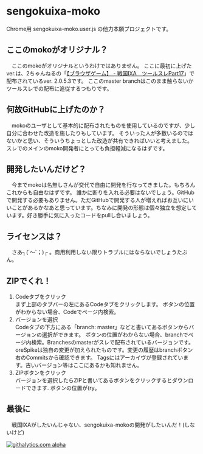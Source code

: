 # sengokuixa-moko

Chrome用 sengokuixa-moko.user.js の他力本願プロジェクトです。

## ここのmokoがオリジナル？
　ここのmokoがオリジナルというわけではありません。
ここに最初に上げたver.は、2ちゃんねるの「[【ブラウザゲーム】 - 戦国IXA　ツールスレPart17](http://uni.2ch.net/test/read.cgi/gameswf/1363008954/l50)」で配布されているver. 2.0.5.3です。
ここのmaster branchはこのまま触らないかツールスレでの配布に追従するつもりです。

## 何故GitHubに上げたのか？
　mokoのユーザとして基本的に配布されたものを使用しているのですが、少し自分に合わせた改造を施したりもしています。
そういった人が多数いるのではないかと思い、そういうちょっとした改造が共有できればいいと考えました。
スレでのメインのmoko開発者にとっても負担軽減になるはずです。

## 開発したいんだけど？
　今までmokoは名無しさんが交代で自由に開発を行なってきました。もちろんこれからも自由なはずです。
誰かに断りを入れる必要はないでしょう。GitHubで開発する必要もありません。ただGitHubで開発する人が増えればお互いにいいことがあるかなあと思っています。ちなみに開発の形態は個々独立を想定しています。好き勝手に気に入ったコードをpullし合いましょう。

## ライセンスは？
　さあ┐(´～`；)┌ 。商用利用しない限りトラブルにはならないでしょうたぶん。

## ZIPでくれ！
1. Codeタブをクリック  
    まず上部のタブバーの左にあるCodeタブをクリックします。
    ボタンの位置がわからない場合、Codeでページ内検索。
2. バージョンを選択  
    Codeタブの下方にある「branch: master」などと書いてあるボタンからバージョンの選択ができます。
    ボタンの位置がわからない場合、branchでページ内検索。Branchesのmasterがスレで配布されているバージョンです。
    oreSpikeは独自の変更が加えられたものです。変更の履歴はbranchボタン右のCommitsから確認できます。
    Tagsにはアーカイヴが登録されています。古いバージョン等はここにあるかも知れません。
3. ZIPボタンをクリック  
    バージョンを選択したらZIPと書いてあるボタンをクリックするとダウンロードできます.
    ボタンの位置が(ry。

## 最後に
　戦国IXAがしたいんじゃない、sengokuixa-mokoの開発がしたいんだ！(しないけど)

[![githalytics.com alpha](https://cruel-carlota.pagodabox.com/75c1d6e384e20eeb64760642830a5a4e "githalytics.com")](http://githalytics.com/die4game/sengokuixa-moko)